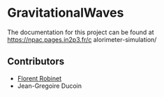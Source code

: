 # GravitationalWaves

The documentation for this project can be found at https://npac.pages.in2p3.fr/c
alorimeter-simulation/

## Contributors

- [Florent Robinet](mailto:robinet@lal.in2p3.fr)
- Jean-Gregoire Ducoin
